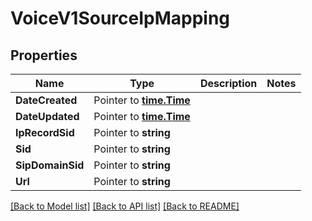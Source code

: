 # VoiceV1SourceIpMapping

## Properties

Name | Type | Description | Notes
------------ | ------------- | ------------- | -------------
**DateCreated** | Pointer to [**time.Time**](time.Time.md) |  |
**DateUpdated** | Pointer to [**time.Time**](time.Time.md) |  |
**IpRecordSid** | Pointer to **string** |  |
**Sid** | Pointer to **string** |  |
**SipDomainSid** | Pointer to **string** |  |
**Url** | Pointer to **string** |  |

[[Back to Model list]](../README.md#documentation-for-models) [[Back to API list]](../README.md#documentation-for-api-endpoints) [[Back to README]](../README.md)


